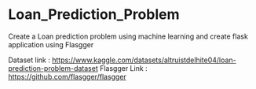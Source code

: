 # Loan_Prediction_Problem
Create a Loan prediction problem using machine learning and create flask application using Flasgger

Dataset link : https://www.kaggle.com/datasets/altruistdelhite04/loan-prediction-problem-dataset
Flasgger Link : https://github.com/flasgger/flasgger
